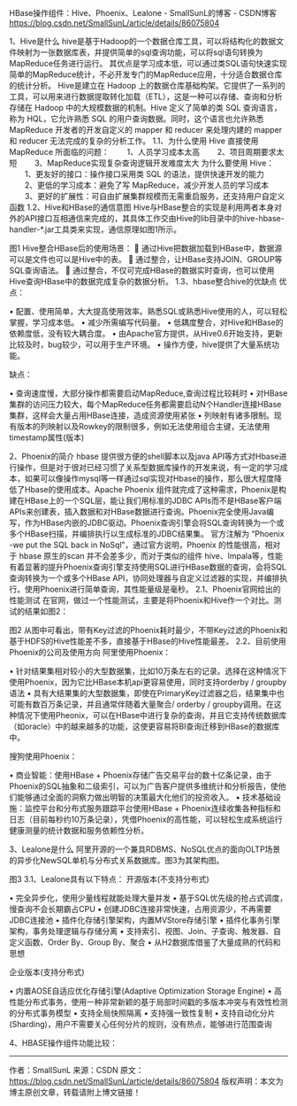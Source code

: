 HBase操作组件：Hive、Phoenix、Lealone - SmallSunL的博客 - CSDN博客 https://blog.csdn.net/SmallSunL/article/details/86075804

1、Hive是什么
hive是基于Hadoop的一个数据仓库工具，可以将结构化的数据文件映射为一张数据库表，并提供简单的sql查询功能，可以将sql语句转换为MapReduce任务进行运行。 其优点是学习成本低，可以通过类SQL语句快速实现简单的MapReduce统计，不必开发专门的MapReduce应用，十分适合数据仓库的统计分析。
Hive是建立在 Hadoop 上的数据仓库基础构架。它提供了一系列的工具，可以用来进行数据提取转化加载（ETL），这是一种可以存储、查询和分析存储在 Hadoop 中的大规模数据的机制。Hive 定义了简单的类 SQL 查询语言，称为 HQL，它允许熟悉 SQL 的用户查询数据。同时，这个语言也允许熟悉 MapReduce 开发者的开发自定义的 mapper 和 reducer 来处理内建的 mapper 和 reducer 无法完成的复杂的分析工作。
1.1、为什么使用 Hive
直接使用 MapReduce 所面临的问题：
　　1、人员学习成本太高
　　2、项目周期要求太短
　　3、MapReduce实现复杂查询逻辑开发难度太大
为什么要使用 Hive：
　　1、更友好的接口：操作接口采用类 SQL 的语法，提供快速开发的能力
　　2、更低的学习成本：避免了写 MapReduce，减少开发人员的学习成本
　　3、更好的扩展性：可自由扩展集群规模而无需重启服务，还支持用户自定义函数
1.2、Hive和HBase的通信意图
Hive与HBase整合的实现是利用两者本身对外的API接口互相通信来完成的，其具体工作交由Hive的lib目录中的hive-hbase-handler-*.jar工具类来实现，通信原理如图1所示。

图1
Hive整合HBase后的使用场景：
	通过Hive把数据加载到HBase中，数据源可以是文件也可以是Hive中的表。
	通过整合，让HBase支持JOIN、GROUP等SQL查询语法。
	通过整合，不仅可完成HBase的数据实时查询，也可以使用Hive查询HBase中的数据完成复杂的数据分析。
1.3、hbase整合hive的优缺点
优点：

•	配置、使用简单，大大提高使用效率。熟悉SQL或熟悉Hive使用的人，可以轻松掌握，学习成本低。 •	减少所需编写代码量。
•	低耦度整合，对Hive和HBase的依赖度低，没有较大耦合度。
•	由Apache官方提供，从Hive0.6开始支持，更新比较及时，bug较少，可以用于生产环境。
•	操作方便，hive提供了大量系统功能。

缺点：

•	查询速度慢，大部分操作都需要启动MapReduce,查询过程比较耗时
•	对HBase集群的访问压力较大，每个MapReduce任务都需要启动N个Handler连接HBase集群，这样会大量占用HBase连接，造成资源使用紧张
•	列映射有诸多限制。现有版本的列映射以及Rowkey的限制很多，例如无法使用组合主键，无法使用timestamp属性(版本)

2、Phoenix的简介
hbase 提供很方便的shell脚本以及java API等方式对Hbase进行操作，但是对于很对已经习惯了关系型数据库操作的开发来说，有一定的学习成本，如果可以像操作mysql等一样通过sql实现对Hbase的操作，那么很大程度降低了Hbase的使用成本。Apache Phoenix 组件就完成了这种需求，Phoenix是构建在HBase上的一个SQL层，能让我们用标准的JDBC APIs而不是HBase客户端APIs来创建表，插入数据和对HBase数据进行查询。Phoenix完全使用Java编写，作为HBase内嵌的JDBC驱动。Phoenix查询引擎会将SQL查询转换为一个或多个HBase扫描，并编排执行以生成标准的JDBC结果集。
官方注解为 “Phoenix -we put the SQL back in NoSql”，通过官方说明，Phoenix 的性能很高，相对于 hbase 原生的scan 并不会差多少，而对于类似的组件 hive、Impala等，性能有着显著的提升Phoenix查询引擎支持使用SQL进行HBase数据的查询，会将SQL查询转换为一个或多个HBase API，协同处理器与自定义过滤器的实现，并编排执行。使用Phoenix进行简单查询，其性能量级是毫秒。
2.1、Phoenix官网给出的性能测试
在官网，做过一个性能测试，主要是将Phoenix和Hive作一个对比。测试的结果如图2：

图2
从图中可看出，带有Key过滤的Phoenix耗时最少，不带Key过滤的Phoenix和基于HDFS的Hive性能差不多，直接基于HBase的Hive性能最差。
2.2、目前使用Phoenix的公司及使用方向
阿里使用Phoenix：

•	针对结果集相对较小的大型数据集，比如10万条左右的记录。选择在这种情况下使用Phoenix，因为它比HBase本机api更容易使用，同时支持orderby
/ groupby语法
•	具有大结果集的大型数据集，即使在PrimaryKey过滤器之后，结果集中也可能有数百万条记录，并且通常伴随着大量聚合/ orderby / groupby调用。在这种情况下使用Pheonix，可以在HBase中进行复杂的查询，并且它支持传统数据库（如oracle）中的越来越多的功能，这使更容易将BI查询迁移到HBase的数据库中。

搜狗使用Phoenix：

•	商业智能：使用HBase + Phoenix存储广告交易平台的数十亿条记录，由于Phoenix的SQL抽象和二级索引，可以为广告客户提供多维统计和分析报告，使他们能够通过全面的洞察力做出明智的决策最大化他们的投资收入。
•	技术基础设施：监控平台和分布式服务跟踪平台使用HBase +
Phoenix连续收集各种指标和日志（目前每秒约10万条记录），凭借Phoenix的高性能，可以轻松生成系统运行健康测量的统计数据和服务依赖性分析。

3、Lealone是什么
阿里开源的一个兼具RDBMS、NoSQL优点的面向OLTP场景的异步化NewSQL单机与分布式关系数据库。图3为其架构图。

图3
3.1、Lealone具有以下特点：
开源版本(不支持分布式)

•	完全异步化，使用少量线程就能处理大量并发 •	基于SQL优先级的抢占式调度，慢查询不会长期霸占CPU
•	创建JDBC连接非常快速，占用资源少，不再需要JDBC连接池 •	插件化存储引擎架构，内置MVStore存储引擎
•	插件化事务引擎架构，事务处理逻辑与存储分离 •	支持索引、视图、Join、子查询、触发器、自定义函数、Order By、Group
By、聚合 •	从H2数据库借鉴了大量成熟的代码和思想

企业版本(支持分布式)

•	内置AOSE自适应优化存储引擎(Adaptive Optimization Storage Engine)
•	高性能分布式事务，使用一种非常新颖的基于局部时间戳的多版本冲突与有效性检测的分布式事务模型 •	支持全局快照隔离 •	支持强一致性复制
•	支持自动化分片(Sharding)，用户不需要关心任何分片的规则，没有热点，能够进行范围查询

4、HBASE操作组件功能比较：


--------------------- 
作者：SmallSunL 
来源：CSDN 
原文：https://blog.csdn.net/SmallSunL/article/details/86075804 
版权声明：本文为博主原创文章，转载请附上博文链接！